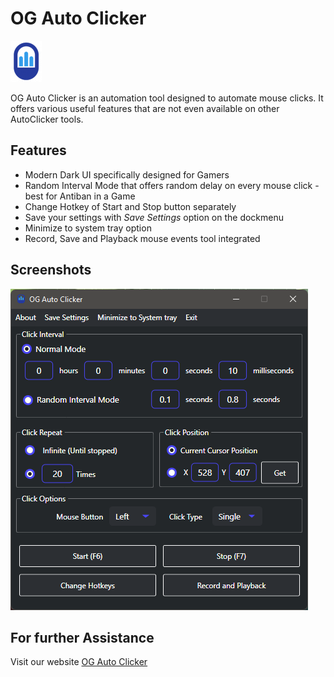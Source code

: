 # OG Auto Clicker

![logo](/Images/logo.png)

OG Auto Clicker is an automation tool designed to automate mouse clicks. It offers various useful features that are not even available on other AutoClicker tools.

## Features

- Modern Dark UI specifically designed for Gamers
- Random Interval Mode that offers random delay on every mouse click - best for Antiban in a Game
- Change Hotkey of Start and Stop button separately
- Save your settings with *Save Settings* option on the dockmenu
- Minimize to system tray option
- Record, Save and Playback mouse events tool integrated

## Screenshots

![Tool - OG Auto Clicker](/Images/tool.png)

## For further Assistance

Visit our website [OG Auto Clicker](https://ogautoclicker.com/)
